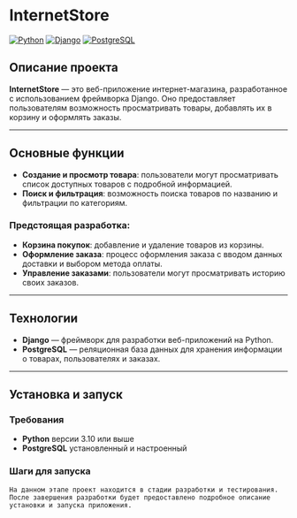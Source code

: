 # InternetStore

[![Python](https://img.shields.io/badge/Python-3.10%2B-blue)](https://www.python.org/)
[![Django](https://img.shields.io/badge/Django-Framework-brightgreen)](https://www.djangoproject.com/)
[![PostgreSQL](https://img.shields.io/badge/PostgreSQL-Database-blue)](https://www.postgresql.org/)

## Описание проекта

**InternetStore** — это веб-приложение интернет-магазина, разработанное с использованием фреймворка Django. Оно предоставляет пользователям возможность просматривать товары, добавлять их в корзину и оформлять заказы.

---

## Основные функции

- **Создание и просмотр товара**: пользователи могут просматривать список доступных товаров с подробной информацией.
- **Поиск и фильтрация**: возможность поиска товаров по названию и фильтрации по категориям.

### Предстоящая разработка:

- **Корзина покупок**: добавление и удаление товаров из корзины.
- **Оформление заказа**: процесс оформления заказа с вводом данных доставки и выбором метода оплаты.
- **Управление заказами**: пользователи могут просматривать историю своих заказов.

---

## Технологии

- **Django** — фреймворк для разработки веб-приложений на Python.
- **PostgreSQL** — реляционная база данных для хранения информации о товарах, пользователях и заказах.

---

## Установка и запуск

### Требования

- **Python** версии 3.10 или выше
- **PostgreSQL** установленный и настроенный

### Шаги для запуска
    На данном этапе проект находится в стадии разработки и тестирования.
    После завершения разработки будет предоставлено подробное описание установки и запуска приложения.
